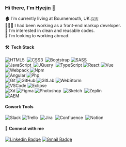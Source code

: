 
### Hi there, I'm [Hyejin](https://github.com/hyejinkim.dev) 👋

🏠 I’m currently living at Bournemouth, UK.🇬🇧 <br/>
👩🏻‍💻 I had been working as a front-end markup developer.<br/>
🌱 I’m interested in clean and reusable codes.<br/>
💜️ I’m looking to working abroad.

#### 🛠  Tech Stack
![HTML5](https://img.shields.io/badge/HTML5-E34F26.svg?&style=flat&logo=html5&logoColor=white)&nbsp; ![CSS3](https://img.shields.io/badge/CSS3-%231572B6.svg?&style=flat&logo=css3&logoColor=white)&nbsp; ![Bootstrap](https://img.shields.io/badge/Bootstrap-7952B3?style=flat&logo=Bootstrap&logoColor=white) ![SASS](https://img.shields.io/badge/Sass-CC6699?style=flat&logo=Sass&logoColor=white)&nbsp; </br>
![JavaScript](https://img.shields.io/badge/Javascript-F7DF1E?style=flat&logo=Javascript&logoColor=white)&nbsp; ![JQuery](https://img.shields.io/badge/JQuery-0769AD?style=flat&logo=JQuery&logoColor=white)&nbsp; ![TypeScript](https://img.shields.io/badge/TYPESCRIPT-%23007ACC.svg?&style=flat&logo=typescript&logoColor=white) ![React](https://img.shields.io/badge/React-61DAFB?style=flat&logo=React&logoColor=white)&nbsp;![Vue](https://img.shields.io/badge/Vue.js-35495E?style=flat&logo=vue.js&logoColor=4FC08D)&nbsp; </br>
![Webpack](https://img.shields.io/badge/Webpack-8DD6F9?style=flat&logo=Webpack&logoColor=white)&nbsp;![Npm](https://img.shields.io/badge/npm-CB3837?style=flat&logo=npm&logoColor=white)&nbsp; </br>
![Angular](https://img.shields.io/badge/ANGULAR-DD0031.svg?&style=flat&logo=angular&logoColor=white) ![Php](https://img.shields.io/badge/PHP-777BB4?style=flat&logo=php&logoColor=white) </br>
![Git](https://img.shields.io/badge/GIT-%23F05033.svg?&style=flat&logo=git&logoColor=white) ![GitHub](https://img.shields.io/badge/GITHUB-%23121011.svg?&style=flat&logo=github&logoColor=white) ![GitLab](https://img.shields.io/badge/GITLAB-%23181717.svg?&style=flat&logo=gitlab&logoColor=white) ![WebStorm](https://img.shields.io/badge/WebStorm-000000?style=flat&logo=WebStorm&logoColor=white)&nbsp; </br>
![VSCode](https://img.shields.io/badge/VSCODE-007ACC.svg?&style=flat&logo=visual-studio-code) ![Eclipse](https://img.shields.io/badge/ECLIPSE-2C2255.svg?&style=flat&logo=eclipse) </br>
![Xd](https://img.shields.io/badge/Adobe%20XD-470137?style=flat&logo=Adobe%20XD&logoColor=#FF61F6)&nbsp;![Figma](https://img.shields.io/badge/Figma-F24E1E?style=flat&logo=figma&logoColor=white)&nbsp;![Photoshop](https://img.shields.io/badge/Photoshop-31A8FF?style=flat&logo=Adobe%20Photoshop&logoColor=black)&nbsp; ![Sketch](https://img.shields.io/badge/Sketch-FFB387?style=flat&logo=sketch&logoColor=black)&nbsp; ![Zeplin](https://aleen42.github.io/badges/src/zeplin.svg)&nbsp; </br>
![AEM](https://img.shields.io/badge/AEM-FF0000?style=flat&logo=Adobe&logoColor=white)&nbsp;

#### Cowork Tools
![Slack](https://img.shields.io/badge/Slack-4A154B?style=flat&logo=slack&logoColor=white)&nbsp;![Trello](https://img.shields.io/badge/Trello-0052CC?style=flat&logo=trello&logoColor=white)&nbsp; ![Jira](https://img.shields.io/badge/Jira-0052CC?style=flat&logo=Jira&logoColor=white)&nbsp; ![Confluence](https://img.shields.io/badge/Confluence-172B4D?style=flat&logo=Confluence&logoColor=white)&nbsp; ![Notion](https://img.shields.io/badge/Notion-000000?style=flat&logo=notion&logoColor=white)&nbsp; 

#### 📩 Connect with me
[![Linkedin Badge](https://img.shields.io/badge/-hyejinkim.dev-blue?style=flat-square&logo=Linkedin&logoColor=white&link=https://www.linkedin.com/in/hyejinkim.dev/)](https://www.linkedin.com/in/hyejinkim.dev/) [![Gmail Badge](https://img.shields.io/badge/-hyejinkim.dev@gmail.com-c14438?style=flat-square&logo=Gmail&logoColor=white&link=mailto:hyejinkim.dev@gmail.com)](mailto:hyejinkim.dev@gmail.com)


 

  




